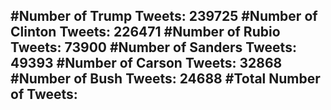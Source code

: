 #Number of Trump Tweets: 239725
#Number of Clinton Tweets: 226471
#Number of Rubio Tweets: 73900
#Number of Sanders Tweets: 49393
#Number of Carson Tweets: 32868
#Number of Bush Tweets: 24688
#Total Number of Tweets:  
---
